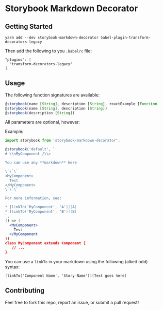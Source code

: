 # Storybook Markdown Decorator

## Getting Started

```
yarn add --dev storybook-markdown-decorator babel-plugin-transform-decorators-legacy
```

Then add the following to you `.babelrc` file:

```
"plugins": [
  "transform-decorators-legacy"
]
```

## Usage

The following function signatures are available:

```jsx
@storybook(name [String], description [String], reactExample [Function])
@storybook(name [String], description [String])
@storybook(description [String])
```

All parameters are optional, however:

Example:

```jsx
import storybook from 'storybook-markdown-decorator';

@storybook('default', `
# \\<MyComponent /\\>

You can use any **markdown** here

\`\`\`
<MyComponent>
  Test
</MyComponent>
\`\`\`

For more information, see:

* [linkTo('MyComponent', 'A')](A)
* [linkTo('MyComponent', 'B')](B)
`,
() => (
  <MyComponent>
    Test
  </MyComponent  
))
class MyComponent extends Component {
   // ...
}
```

You can use a `linkTo` in your markdown using the following (albeit odd) syntax:

```
[linkTo('Component Name', 'Story Name')](Text goes here)
```

## Contributing

Feel free to fork this repo, report an issue, or submit a pull request!
